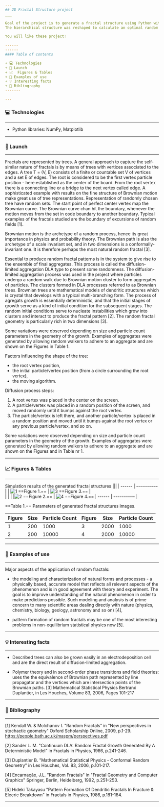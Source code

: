 ```yaml
---
## 2D Fractal Structure project
___

Goal of the project is to generate a fractal structure using Python with some color added.
The hierarchical structure was reshaped to calculate an optimal random fractal pattern. Random fractals are method of choice for the purpose of computer image synthesis. The density of structure can be reduced and increased based on the given parameters. 

You will like these project!

------
------
#### Table of contents

+ 💻 Technologies
+ 🚀 Launch
+ 📈  Figures & Tables
+ 🧩 Examples of use 
+ 💡 Interesting facts
+ 💬 Bibliography
-------

---
```

###  💻 Technologies
___

* Python libraries: NumPy, Matplotlib 

---
### 🚀 Launch
___
Fractals are represented by trees. A general approach to capture the self-similar nature of fractals is by means of trees with vertices associated to the edges. A tree T = (V, E) consists of a finite or countable set V of vertices and a set E of edges. The root is considered to be the first vertex particle position - here established as the center of the board. From the root vertex there is a connecting line or a bridge to the next vertex called edge. A sophisticated example with results on the fine structure of  Brownian motion make great use of tree representations. Representation of randomly chosen tree have random sets. The start point of perfect center vertex map the Brownian curve. The Brownian curve chan hit the boundary, whenever the motion moves from the set in code boundary to another boundary.  Typical examples of the fractals studied are the boundary of excursions of random fields [1].

Brownian motion is the archetype of a random process, hence its great importance in physics and probability theory. The Brownian path is also the archetype of a scale invariant set, and in two dimensions is a conformally-invariant one. It is therefore perhaps the most natural random fractal [3].

Essential to produce random fractal patterns is in the system to give rise to the ensemble of final aggregates. This process is called the diffusion-limited aggregation DLA type to present some randomness. The diffusion-limited aggregation process was used in the project where particles undergo a random walk due to Brownian motion cluster to form aggregates of particles. The clusters formed in DLA processes referred to as Brownian trees. Brownian trees are mathematical models of dendritic structures which is crystal that develops with a typical multi-branching form. The process of agregats growth is essentially deterministic, and that the initial stages of growth serve as a kind of initial condition for the subsequent stages. The random initial conditions serve to nucleate instabilities which grow into clusters and interact to produce the fractal pattern [2]. The random fractal geometry is particularly rich in two dimensions [3]. 


Some variations were observed depending on size and particle count parameters in the geometry of the growth. Examples of aggregates were generated by allowing random walkers to adhere to an aggregate and are shown on the Figures in Table 1. 

Factors influencing the shape of the tree:
* the root vertex position,
* the initial particle/vertex position (from a circle surrounding the root vertex),
* the moving algorithm.

Diffusion process steps: 
1. A root vertex was placed in the center on the screen.
2. A particle/vertex was placed in a random position of the screen, and moved randomly until it bumps against the root vertex.
3. The particle/vertex is left there, and another particle/vertex is placed in a random position and moved until it bumps against the root vertex or any previous particle/vertex, and so on.

Some variations were observed depending on size and particle count parameters in the geometry of the growth. Examples of aggregates were generated by allowing random walkers to adhere to an aggregate and are shown on the Figures and in Table nr 1. 

---
### 📈  Figures & Tables
___
Simulation results of the generated fractal structures
|||
| ------ | ----------- |
| ![1](https://github.com/natkoz/2d_fractal/images/1.png "Fig.1") ==Figure 1.==  |  ![3](https://github.com/natkoz/2d_fractal/images/3.png "Fig.3")  ==Figure 3.== |  
|  |  |
|![2](https://github.com/natkoz/2d_fractal/images/2.png "Fig.2") ==Figure 2.== |  ![4](https://github.com/natkoz/2d_fractal/images/4.png "Fig.4") ==Figure 4.==  | ------ | ----------- |


==Table 1.== Parameters of generated fractal structures images. 

| Figure | Size | Particle Count | Figure | Size | Particle Count |
| ------ | ----------- |----------- | ------ | ----------- |-----------
| 1| 200 | 1000| 3| 2000 |1000|
| 2 | 200 |10000|4| 2000 | 10000|

---
###  🧩 Examples of use
___

Major aspects of the application of random fractals: 

* the modeling and characterization of natural forms and processes - a physically based, accurate model that reflects all relevant aspects of the phenomenon and is in good agreement with theory and experiment. The goal is to improve understanding of the natural phenomenon in order to make predictions possible. Such modeling and analysis is of prime concern to many scientific areas dealing directly with nature (physics, chemistry, biology, geology, astronomy and so on) [4],

* pattern formation of random fractals may be one of the most interesting problems in non-equilibrium statistical physics now [5]. 

---

### 💡 Interesting facts
___

* Described trees can also be grown easily in an electrodeposition cell and are the direct result of diffusion-limited aggregation.

* Polymer theory and in second-order phase transitions and field theories: uses the the equivalence of Brownian path represented by line propagator and the vertices which are intersection points of the Brownian paths. [3] Mathematical Statistical Physics
Bertrand Duplantier, in Les Houches, Volume 83, 2006, Pages 101-217

---
### 💬 Bibliography
___

[1] Kendall W. & Molchanov I. "Random Fractals" in "New perspectives in stochactic geometry" Oxford Scholarship Online, 2009, p.1-29. https://people.bath.ac.uk/maspm/perspectives.pdf 

[2] Sander L. M. "Continuum DLA: Random Fractal Growth Generated By A Deterministic Model" in Fractals in Physics, 1986, p.241-246.

[3] Duplantier B. "Mathematical Statistical Physics - Conformal Random Geometry" in Les Houches, Vol. 83, 2006, p.101-217.

[4] Encarnação, J.L. "Random Fractals" in "Fractal Geometry and Computer Graphics" Springer, Berlin, Heidelberg, 1992, p.251–253.

[5] Hideki Takayasu "Pattern Formation Of Dendritic Fractals In Fracture & Elecric Breakdown" in Fractals in Physics, 1986, p.181-184.

***